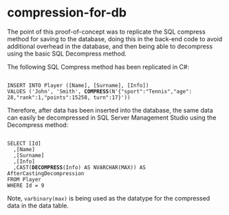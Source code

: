 # compression-for-db
The point of this proof-of-concept was to replicate the SQL compress method for saving to the database, doing this in the back-end
code to avoid additional overhead in the database, and then being able to decompress using the basic SQL Decompress method.

The following SQL Compress method has been replicated in C#:
<pre><code>
INSERT INTO Player ([Name], [Surname], [Info])     
VALUES ('John', 'Smith', <b>COMPRESS</b>(N'{"sport":"Tennis","age": 28,"rank":1,"points":15258, turn":17}'))
</pre></code>
Therefore, after data has been inserted into the database, the same data can easily be decompressed in SQL Server Management Studio
using the Decompress method:
<pre><code>
SELECT [Id]
  ,[Name]
  ,[Surname]
  ,[Info]
  ,CAST(<b>DECOMPRESS</b>(Info) AS NVARCHAR(MAX)) AS  AfterCastingDecompression
FROM Player
WHERE Id = 9
</pre></code>
Note, `varbinary(max)` is being used as the datatype for the compressed data in the data table.
